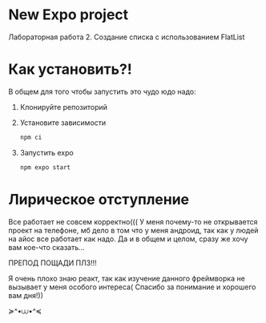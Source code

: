 # New Expo project
 Лабораторная работа 2. Создание списка с использованием FlatList

# Как установить?!

В общем для того чтобы запустить это чудо юдо надо:

1. Клонируйте репозиторий

2. Установите зависимости

    ```bash
    npm ci

3. Запустить expo

    ```bash
    npm expo start

# Лирическое отступление

Все работает не совсем корректно((( 
У меня почему-то не открывается проект на телефоне, мб дело в том что у меня андроид, так как у людей на айос все работает как надо. Да и в общем и целом, сразу же хочу вам кое-что сказать... 

ПРЕПОД ПОЩАДИ ПЛЗ!!!

 Я очень плохо знаю реакт, так как изучение данного фреймворка не вызывает у меня особого интереса(
Спасибо за понимание и хорошего вам дня!)) 

≽^•⩊•^≼  
